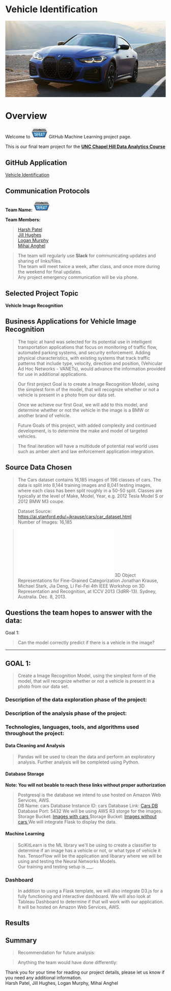 
# Vehicle Identification
![logo](images/BMW2.png)

# Overview

Welcome to  <img src='images/CTRL-ALT-DEFEAT-SMALL.png' width=10% height=10% />     GitHub Machine Learning project page. 

This is our final team project for the <a href="https://bootcamp.unc.edu/data/">**UNC Chapel Hill Data Analytics Course**</a> 

## GitHub Application
<a href="https://jillibus.github.io/Vehicle-Identification">Vehicle Identification</a>

## Communication Protocols

**Team Name:** <img src='images/CTRL-ALT-DEFEAT-SMALL.png' width=10% height=10% />  

**Team Members:**  

> <a href="https://github.com/hsp910"> Harsh Patel </a>  
> <a href="https://github.com/jillibus"> Jill Hughes </a>  
> <a href="https://github.com/ltmurphy"> Logan Murphy	</a>  
> <a href="https://github.com/CrossCreed"> Mihai Anghel	</a>  

> The team will regularly use **Slack** for communicating updates and sharing of links/files.   
> The team will meet twice a week, after class, and once more during the weekend for final updates.   
> Any project emergency communication will be via phone.   

## Selected Project Topic

**Vehicle Image Recognition**

## Business Applications for Vehicle Image Recognition

> The topic at hand was selected for its potential use in intelligent transportation applications that focus on monitoring of traffic flow, automated parking systems, and security enforcement.  Adding physical characteristics, with existing systems that track traffic patterns that include type, velocity, direction and position, (Vehicular Ad Hoc Networks - VANETs), would advance the information provided for use in additional applications.

> Our first project Goal is to create a Image Recognition Model, using the simplest form of the model, that will recognize whether or not a vehicle is present in a photo from our data set. 

> Once we achieve our first Goal, we will add to this model, and determine whether or not the vehicle in the image is a BMW or another brand of vehicle.

> Future Goals of this project, with added complexity and continued development, is to determine the make and model of targeted vehicles. 

> The final iteration will have a multidude of potential real world uses such as amber alert and law enforcement application integration. 

## Source Data Chosen

> The Cars dataset contains 16,185 images of 196 classes of cars. The data is split into 8,144 training images and 8,041 testing images, where each class has been split roughly in a 50-50 split. Classes are typically at the level of Make, Model, Year, e.g. 2012 Tesla Model S or 2012 BMW M3 coupe.

> Dataset Source: <a href='https://ai.stanford.edu/~jkrause/cars/car_dataset.html'> https://ai.stanford.edu/~jkrause/cars/car_dataset.html </a>  
> Number of Images: 16,185

> ![paper](images/3drr13.pdf)
> 3D Object Representations for Fine-Grained Categorization
  Jonathan Krause, Michael Stark, Jia Deng, Li Fei-Fei
  4th IEEE Workshop on 3D Representation and Recognition, at ICCV 2013 (3dRR-13). Sydney, Australia. Dec. 8, 2013.

## **Questions the team hopes to answer with the data:**

Goal 1:  
> Can the model correctly predict if there is a vehicle in the image?

---
## GOAL 1:   
> Create a Image Recognition Model, using the simplest form of the model, that will recognize whether or not a vehicle is present in a photo from our data set. 

### Description of the data exploration phase of the project:


### Description of the analysis phase of the project:

### Technologies, languages, tools, and algorithms used throughout the project:
#### Data Cleaning and Analysis
> Pandas will be used to clean the data and perform an exploratory analysis. 
> Further analysis will be completed using Python.

#### Database Storage
**Note: You will not beable to reach these links without proper authorization**
> Postgresql is the database we intend to use hosted on Amazon Web Services, AWS.  
  >   DB Name: cars
  >   Database Instance ID: cars
  >   Database Link: <a href='http://cars.ckxsklg24qnv.us-east-2.rds.amazonaws.com/'> Cars DB </a>
  >   Database Port: 5432
> We will be using AWS R3 storge for the images. 
  >   Storage Bucket: <a href='http://cars-vehicles.s3-website.us-east-2.amazonaws.com'> Images with cars </a>
  >   Storage Bucket: <a href='http://non-vehicles.s3-website.us-east-2.amazonaws.com'> Images without cars </a>
> We will integrate Flask to display the data.

#### Machine Learning
> SciKitLearn is the ML library we'll be using to create a classifier to determine if an image has a vehicle or not, or what type of vehicle it has.
> TensorFlow will be the application and libarary where we will be using and testing the Neural Networks Models.  
> Our training and testing setup is ___. 

### Dashboard
> In addition to using a Flask template, we will also integrate D3.js for a fully functioning and interactive dashboard. 
> We will also look at Tableau Dashboard to determine if that will work with our application.
> It will be hosted on Amazon Web Services, AWS.

## Results

## Summary
> Recommendation for future analysis:

> Anything the team would have done differently:


Thank you for your time for reading our project details, please let us know if you need any additional information.  
Harsh Patel, Jill Hughes, Logan Murphy, Mihai Anghel
